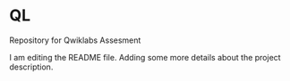 # QL
Repository for Qwiklabs Assesment

I am editing the README file. Adding some more details about the project description.

